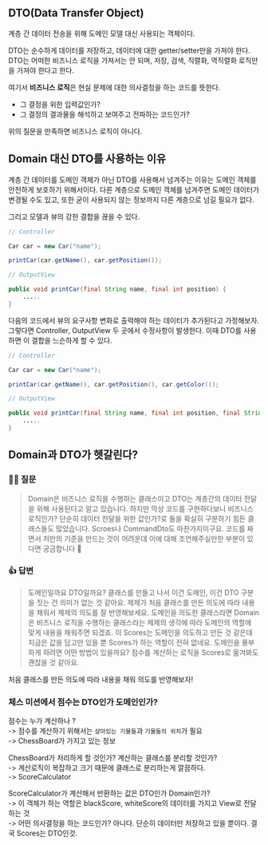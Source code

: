 ## DTO(Data Transfer Object)

계층 간 데이터 전송을 위해 도메인 모델 대신 사용되는 객체이다.

DTO는 순수하게 데이터를 저장하고, 데이터에 대한 getter/setter만을 가져야 한다. DTO는 어떠한 비즈니스 로직을 가져서는 안 되며, 저장, 검색, 직렬화, 역직렬화 로직만을 가져야 한다고 한다.

여기서 **비즈니스 로직**은 현실 문제에 대한 의사결정을 하는 코드를 뜻한다.

- 그 결정을 위한 입력값인가?
- 그 결정의 결과물을 해석하고 보여주고 전파하는 코드인가?

위의 질문을 만족하면 비즈니스 로직이 아니다.

## Domain 대신 DTO를 사용하는 이유

계층 간 데이터를 도메인 객체가 아닌 DTO를 사용해서 넘겨주는 이유는 도메인 객체를 안전하게 보호하기 위해서이다. 다른 계층으로 도메인 객체를 넘겨주면 도메인 데이터가 변경될 수도 있고, 또한 굳이 사용되지 않는 정보까지 다른 계층으로 넘길 필요가 없다.

그리고 모델과 뷰의 강한 결합을 끊을 수 있다. 

```java
// Controller

Car car = new Car("name");

printCar(car.getName(), car.getPosition());

// OutputView

public void printCar(final String name, final int position) {
    .....
}

```

다음의 코드에서 뷰의 요구사항 변화로 출력해야 하는 데이터가 추가된다고 가정해보자. 그렇다면 Controller, OutputView 두 곳에서 수정사항이 발생한다. 이때 DTO를 사용하면 이 결합을 느슨하게 할 수 있다.

```java
// Controller

Car car = new Car("name");

printCar(car.getName(), car.getPosition(), car.getColor());

// OutputView

public void printCar(final String name, final int position, final String color) {
    .....
}

```

## Domain과 DTO가 헷갈린다?

### 👋🏻 질문

>  Domain은 비즈니스 로직을 수행하는 클래스이고 DTO는 계층간의 데이터 전달을 위해 사용된다고 알고 있습니다. 하지만 막상 코드를 구현하다보니 비즈니스 로직인가? 단순히 데이터 전달을 위한 값인가?로 둘을 확실히 구분하기 힘든 클래스들도 많았습니다. Scroes나 CommandDto도 마찬가지이구요. 코드를 짜면서 저만의 기준을 만드는 것이 어려운데 이에 대해 조언해주실만한 부분이 있다면 궁금합니다 🙂

### 👍 답변

> 도메인일까요 DTO일까요? 클래스를 만들고 나서 이건 도메인, 이건 DTO 구분을 짓는 건 의미가 없는 것 같아요. 제제가 처음 클래스를 만든 의도에 따라 내용을 채워서 제제의 의도를 잘 반영해보세요. 도메인을 의도한 클래스라면 Domain은 비즈니스 로직을 수행하는 클래스라는 제제의 생각에 따라 도메인의 역할에 맞게 내용을 채워주면 되겠죠.
이 Scores는 도메인을 의도하고 만든 것 같은데 지금은 값을 담고만 있을 뿐 Scores가 하는 역할이 전혀 없네요. 도메인을 풍부하게 하려면 어떤 방법이 있을까요? 점수를 계산하는 로직을 Scores로 옮겨봐도 괜찮을 것 같아요.

처음 클래스를 만든 의도에 따라 내용을 채워 의도를 반영해보자!

### 체스 미션에서 점수는 DTO인가 도메인인가?

점수는 누가 계산하나 ?  
-> 점수를 계산하기 위해서는 `살아있는 기물들`과 `기물들의 위치`가 필요  
-> ChessBoard가 가지고 있는 정보

ChessBoard가 처리하게 할 것인가? 계산하는 클래스를 분리할 것인가?  
-> 계산로직이 복잡하고 크기 때문에 클래스로 분리하는게 깔끔하다.  
-> ScoreCalculator

ScoreCalculator가 계산해서 반환하는 값은 DTO인가 Domain인가?  
-> 이 객체가 하는 역할은 blackScore, whiteScore의 데이터를 가지고 View로 전달하는 것  
-> 어떤 의사결정을 하는 코드인가? 아니다. 단순히 데이터만 저장하고 있을 뿐이다. 결국 Scores는 DTO인것.